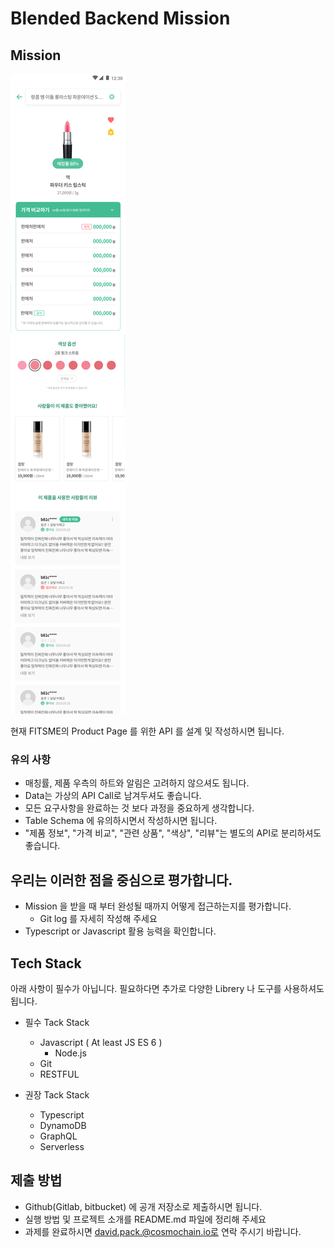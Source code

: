 # Blended Backend Mission

## Mission

![Test Image](./IMAGE.png)

현재 FITSME의 Product Page 를 위한 API 를 설계 및 작성하시면 됩니다.

### 유의 사항

- 매칭률, 제품 우측의 하트와 알림은 고려하지 않으셔도 됩니다.
- Data는 가상의 API Call로 남겨두셔도 좋습니다.
- 모든 요구사항을 완료하는 것 보다 과정을 중요하게 생각합니다.
- Table Schema 에 유의하시면서 작성하시면 됩니다.
- "제품 정보", "가격 비교", "관련 상품", "색상", "리뷰"는 별도의 API로 분리하셔도 좋습니다.


## 우리는 이러한 점을 중심으로 평가합니다.

- Mission 을 받을 때 부터 완성될 때까지 어떻게 접근하는지를 평가합니다.
  - Git log 를 자세히 작성해 주세요
- Typescript or Javascript 활용 능력을 확인합니다.

## Tech Stack

아래 사항이 필수가 아닙니다. 필요하다면 추가로 다양한 Librery 나 도구를 사용하셔도 됩니다.

- 필수 Tack Stack
    - Javascript ( At least JS ES 6 )
        - Node.js
    - Git
    - RESTFUL
    
- 권장 Tack Stack
    - Typescript
    - DynamoDB
    - GraphQL
    - Serverless


## 제출 방법
- Github(Gitlab, bitbucket) 에 공개 저장소로 제출하시면 됩니다.
- 실행 방법 및 프로젝트 소개를 README.md 파일에 정리해 주세요
- 과제를 완료하시면 david.pack.@cosmochain.io로 연락 주시기 바랍니다.